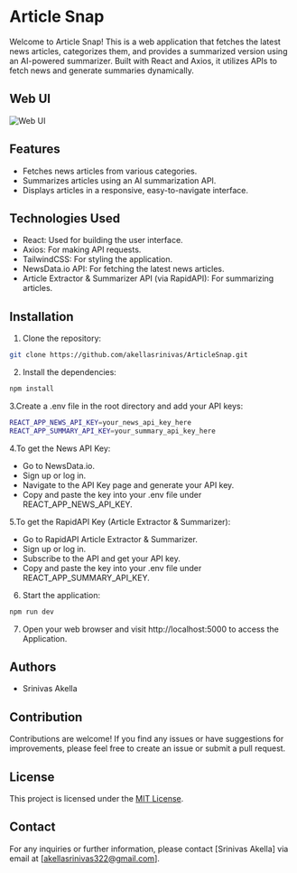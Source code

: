 # Article Snap

Welcome to Article Snap! This is a web application that fetches the latest news articles, categorizes them, and provides a summarized version using an AI-powered summarizer. Built with React and Axios, it utilizes APIs to fetch news and generate summaries dynamically.

## Web UI
![Web UI](images/Screenshot%202024-11-12%170327.png)

## Features

- Fetches news articles from various categories.
- Summarizes articles using an AI summarization API.
- Displays articles in a responsive, easy-to-navigate interface.

## Technologies Used

- React: Used for building the user interface.
- Axios: For making API requests.
- TailwindCSS: For styling the application.
- NewsData.io API: For fetching the latest news articles.
- Article Extractor & Summarizer API (via RapidAPI): For summarizing articles.

## Installation

1. Clone the repository:

```bash
git clone https://github.com/akellasrinivas/ArticleSnap.git
```

2. Install the dependencies:

```bash
npm install
```

3.Create a .env file in the root directory and add your API keys:

```bash
REACT_APP_NEWS_API_KEY=your_news_api_key_here
REACT_APP_SUMMARY_API_KEY=your_summary_api_key_here
```

4.To get the News API Key:

- Go to NewsData.io.
- Sign up or log in.
- Navigate to the API Key page and generate your API key.
- Copy and paste the key into your .env file under REACT_APP_NEWS_API_KEY.

5.To get the RapidAPI Key (Article Extractor & Summarizer):

- Go to RapidAPI Article Extractor & Summarizer.
- Sign up or log in.
- Subscribe to the API and get your API key.
- Copy and paste the key into your .env file under REACT_APP_SUMMARY_API_KEY.


6. Start the application:

```bash
npm run dev
```


7. Open your web browser and visit http://localhost:5000 to access the Application.


## Authors
- Srinivas Akella

## Contribution

Contributions are welcome! If you find any issues or have suggestions for improvements, please feel free to create an issue or submit a pull request.



## License

This project is licensed under the [MIT License](https://opensource.org/licenses/MIT).

## Contact

For any inquiries or further information, please contact [Srinivas Akella] via email at [akellasrinivas322@gmail.com].
